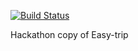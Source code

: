 [![Build Status](https://travis-ci.org/knopfler81/hack-sury.svg?branch=master)](https://travis-ci.org/knopfler81/hack-sury)

Hackathon copy of Easy-trip
